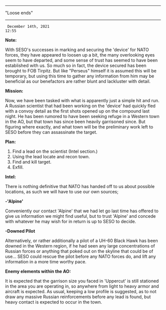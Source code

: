 
---

"Loose ends"

---

```
 December 14th, 2021
12:55
```

__Note:__

 With SESO's successes in marking and securing the 'device' for NATO forces, they have appeared to loosen up a bit, the many overlooking eyes seem to have departed, and some sense of trust has seemed to have been established with us. So much so in fact, the device secured has been brought to FOB Tirpitz. But like "Perseus" himself it is assumed this will be temporary, but using this time to gather any information from him may be beneficial as our benefactors are rather blunt and lackluster with detail.

__Mission:__

Now, we have been tasked with what is apparently just a simple hit and run. A Russian scientist that had been working on the 'device' had quickly fled with a convoy detail as the first shots opened up on the compound last night. He has been rumored to have been seeking refuge in a Western town in the AO, but that town has since been heavily garrisoned since. But figuring where exactly, and what town will be the preliminary work left to SESO before they can assassinate the target.

__Plan:__
1. Find a lead on the scientist (Intel section.)
2. Using the lead locate and recon town.
3. Find and kill target.
4. Exfill.

__Intel:__

 There is nothing definitive that NATO has handed off to us about possible locations, as such we will have to use our own sources; 

**-'Alpine'**

Conveniently our contact 'Alpine' that we had let go last time has offered to give us information we might find useful, but to trust 'Alpine' and concede with whatever he may wish for in return is up to SESO to decide.

**-Downed Pilot**

Alternatively, or rather additionally a pilot of a UH-60 Black Hawk has been downed in the Western region, if he had seen any large concentrations of Russian forces or anything that poked out on the skyline that could be of use... SESO could rescue the pilot before any NATO forces do, and lift any information in a more time worthy pace.

__Enemy elements within the AO:__

It is expected that the garrison size you faced in 'Uppercut' is still stationed in the area you are operating in, so anywhere from light to heavy armor and aircraft is expected. As usual, keeping a low profile is suggested, as to not draw any massive Russian reinforcements before any lead is found, but heavy contact is expected to occur in the town.